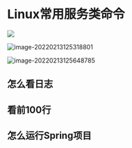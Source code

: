 # Linux常用服务类命令

![](C:\Users\26442\AppData\Roaming\Typora\typora-user-images\image-20220213125121341.png)





![image-20220213125318801](C:\Users\26442\AppData\Roaming\Typora\typora-user-images\image-20220213125318801.png)





![image-20220213125648785](C:\Users\26442\AppData\Roaming\Typora\typora-user-images\image-20220213125648785.png)




## 怎么看日志



## 看前100行



## 怎么运行Spring项目

